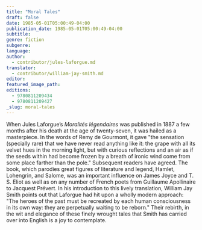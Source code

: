 ```yaml
---
title: "Moral Tales"
draft: false
date: 1985-05-01T05:00:49-04:00
publication_date: 1985-05-01T05:00:49-04:00
subtitle:
genre: fiction
subgenre:
language:
author:
  - contributor/jules-laforgue.md
translator:
  - contributor/william-jay-smith.md
editor:
featured_image_path:
editions:
  - 9780811209434
  - 9780811209427
_slug: moral-tales
---
```


When Jules Laforgue’s _Moralités légendaires_ was published in 1887 a few months after his death at the age of twenty-seven, it was hailed as a masterpiece. In the words of Remy de Gourmont, it gave "the sensation (specially rare) that we have never read anything like it: the grape with all its velvet hues in the morning light, but with curious reflections and an air as if the seeds within had become frozen by a breath of ironic wind come from some place farther than the pole." Subsequent readers have agreed. The book, which parodies great figures of literature and legend, Hamlet, Lohengrin, and Salome, was an important influence on James Joyce and T. S. Eliot as well as on any number of French poets from Guillaume Apollinaire to Jacquest Prévert. In his introduction to this lively translation, William Jay Smith points out that Laforgue had hit upon a wholly modern approach: "The heroes of the past must be recreated by each human consciousness in its own way: they are perpetually waiting to be reborn." Their rebirth, in the wit and elegance of these finely wrought tales that Smith has carried over into English is a joy to contemplate.

